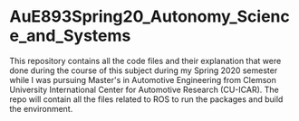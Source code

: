 # AuE893Spring20_Autonomy_Science_and_Systems
This repository contains all the code files and their explanation that were done during the course of this subject during my Spring 2020 semester while I was pursuing Master's in Automotive Engineering from Clemson University International Center for Automotive Research (CU-ICAR). The repo will contain all the files related to ROS to run the packages and build the environment.
